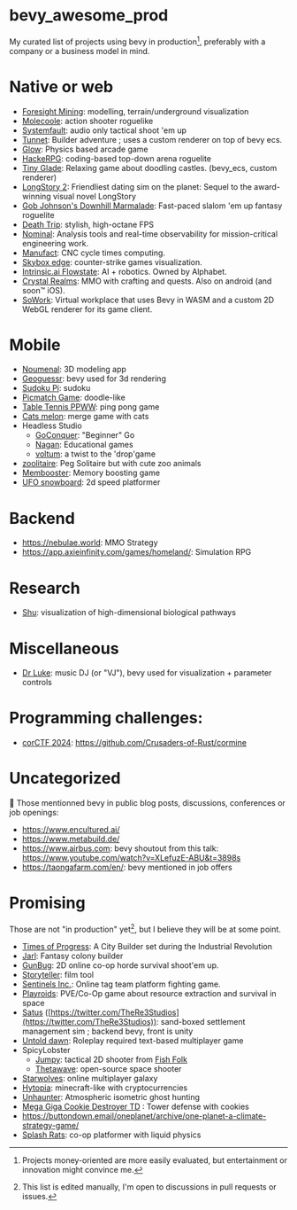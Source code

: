 # bevy_awesome_prod

My curated list of projects using bevy in production[^1], preferably with a company or a business model in mind.

# Native or web

- [Foresight Mining](https://www.foresightmining.com/): modelling, terrain/underground visualization
- [Molecoole](https://store.steampowered.com/app/1792170/Molecoole/): action shooter roguelike
- [Systemfault](https://www.lightsout.games/systemfault): audio only tactical shoot 'em up
- [Tunnet](https://store.steampowered.com/app/2286390/Tunnet/): Builder adventure ; uses a custom renderer on top of bevy ecs.
- [Glow](https://store.steampowered.com/app/2896110/GLOW/): Physics based arcade game
- [HackeRPG](https://store.steampowered.com/app/2671770/HackeRPG/): coding-based top-down arena roguelite
- [Tiny Glade](https://store.steampowered.com/app/2198150/Tiny_Glade/): Relaxing game about doodling castles. (bevy_ecs, custom renderer)
- [LongStory 2]( https://store.steampowered.com/app/2427820/LongStory_2): Friendliest dating sim on the planet: Sequel to the award-winning visual novel LongStory
- [Gob Johnson's Downhill Marmalade](https://store.steampowered.com/app/3329170/Gob_Johnsons_Downhill_Marmalade/): Fast-paced slalom 'em up fantasy roguelite
- [Death Trip](https://store.steampowered.com/app/2909010/DEATHTRIP/): stylish, high-octane FPS
- [Nominal](https://nominal.io/): Analysis tools and real-time observability for mission-critical engineering work.
- [Manufact](https://manufact.au/): CNC cycle times computing.
- [Skybox edge](https://skybox.gg/edge/): counter-strike games visualization.
- [Intrinsic.ai Flowstate](https://www.intrinsic.ai/flowstate): AI + robotics. Owned by Alphabet.
- [Crystal Realms](https://crystalrealmsgame.com/): MMO with crafting and quests. Also on android (and soon™️ iOS).
- [SoWork](https://www.sowork.com/): Virtual workplace that uses Bevy in WASM and a custom 2D WebGL renderer for its game client.

# Mobile

- [Noumenal](https://noumenal.app/): 3D modeling app
- [Geoguessr](https://apps.apple.com/app/geoguessr/id1049876497): bevy used for 3d rendering
- [Sudoku Pi](https://apps.apple.com/us/app/sudoku-pi/id6467504425): sudoku
- [Picmatch Game](https://apps.apple.com/us/app/picmatch-game/id6450262296): doodle-like
- [Table Tennis PPWW](https://apps.apple.com/app/id1670037131): ping pong game
- [Cats melon](https://apps.apple.com/fr/app/cats-melon/id6478646325): merge game with cats
- Headless Studio
  - [GoConquer](https://play.google.com/store/apps/details?id=studio.headless.goconquer): "Beginner" Go
  - [Nagan](https://play.google.com/store/apps/details?id=studio.headless.nagan): Educational games
  - [voltum](https://play.google.com/store/apps/details?id=studio.headless.voltum): a twist to the 'drop'game
- [zoolitaire](https://apps.apple.com/app/zoolitaire/id6479218498): Peg Solitaire but with cute zoo animals
- [Membooster](https://apps.apple.com/gb/app/membooster/id6478470117): Memory boosting game
- [UFO snowboard](https://apps.apple.com/us/app/ufo-snowboard/id6474542185): 2d speed platformer
 
# Backend

- https://nebulae.world: MMO Strategy
- https://app.axieinfinity.com/games/homeland/: Simulation RPG

# Research

- [Shu](https://doi.org/10.1093/bioinformatics/btae140): visualization of high-dimensional biological pathways

# Miscellaneous

- [Dr Luke](https://github.com/DrLuke): music DJ (or "VJ"), bevy used for visualization + parameter controls

# Programming challenges:

- [corCTF 2024](https://ctftime.org/event/2282/): https://github.com/Crusaders-of-Rust/cormine

# Uncategorized

:shrug: Those mentionned bevy in public blog posts, discussions, conferences or job openings:
- https://www.encultured.ai/
- https://www.metabuild.de/
- https://www.airbus.com: bevy shoutout from this talk: https://www.youtube.com/watch?v=XLefuzE-ABU&t=3898s
- https://taongafarm.com/en/: bevy mentioned in job offers

# Promising

Those are not "in production" yet[^2], but I believe they will be at some point.

- [Times of Progress](https://store.steampowered.com/app/2628450/Times_of_Progress/): A City Builder set during the Industrial Revolution
- [Jarl](https://www.jarl-game.com/): Fantasy colony builder
- [GunBug](https://gunbug.xyz/): 2D online co-op horde survival shoot'em up.
- [Storyteller](https://storyteller.ai/): film tool
- [Sentinels Inc.](https://store.steampowered.com/app/2302620/Sentinels_Inc): Online tag team platform fighting game.
- [Playroids](https://playroids.com/): PVE/Co-Op game about resource extraction and survival in space
- [Satus](https://www.re3studios.com/) ([https://twitter.com/TheRe3Studios](https://twitter.com/TheRe3Studios)): sand-boxed settlement management sim ; backend bevy, front is unity
- [Untold dawn](https://blog.untold-dawn.com/): Roleplay required text-based multiplayer game
- SpicyLobster
  - [Jumpy](https://fishfolk.org/games/jumpy/): tactical 2D shooter from [Fish Folk](https://fishfolk.org/)
  - [Thetawave](https://metalmancy.itch.io/thetawave): open-source space shooter
- [Starwolves](https://gitlab.starwolves.io/starwolves/space): online multiplayer galaxy
- [Hytopia](https://hytopia.com/): minecraft-like with cryptocurrencies
- [Unhaunter](https://github.com/deavid/unhaunter/): Atmospheric isometric ghost hunting
- [Mega Giga Cookie Destroyer TD](https://store.steampowered.com/app/2283070/Mega_Giga_Cookie_Destroyer_TD/) : Tower defense with cookies
- https://buttondown.email/oneplanet/archive/one-planet-a-climate-strategy-game/
- [Splash Rats](https://subscribepage.io/KKZbQM): co-op platformer with liquid physics

[^1]: Projects money-oriented are more easily evaluated, but entertainment or innovation might convince me.
[^2]: This list is edited manually, I'm open to discussions in pull requests or issues.
